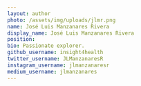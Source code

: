 ```yaml
---
layout: author
photo: /assets/img/uploads/jlmr.png
name: José Luis Manzanares Rivera
display_name: José Luis Manzanares Rivera
position:   
bio: Passionate explorer.    
github_username: insight4health
twitter_username: JLManzanaresR
instagram_username: jlmanzanaresr 
medium_username: jlmanzanares
---
```


